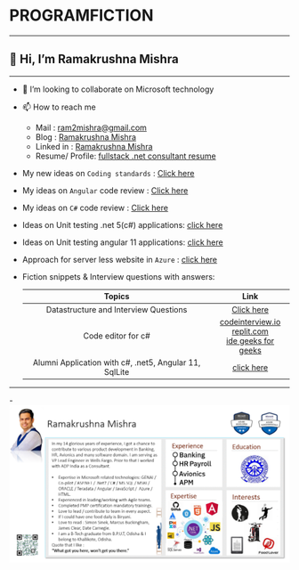# PROGRAMFICTION
***
👋 Hi, I’m Ramakrushna Mishra
---
---
- 💞️ I’m looking to collaborate on Microsoft technology
- 📫 How to reach me 
  - Mail : ram2mishra@gmail.com
  - Blog : [Ramakrushna Mishra](http://iamramakrushna.blogspot.com/)
  - Linked in : [Ramakrushna Mishra](https://www.linkedin.com/in/iamramakrushna/)
  - Resume/ Profile: [fullstack .net consultant resume](https://github.com/programfiction/programfiction/blob/master/10_netfullstack_Resume_Ramakrushna.docx)
- My new ideas on `Coding standards` : [Click here](https://github.com/programfiction/programfiction/blob/master/BriefCodeReview.md) 
- My ideas on `Angular` code review : [Click here](https://github.com/programfiction/programfiction/blob/master/AngCodeReview.md)
- My ideas on `C#` code review : [Click here](https://github.com/programfiction/programfiction/blob/master/CSharpCodeReview.md)
- Ideas on Unit testing .net 5(c#) applications: [click here](https://github.com/programfiction/programfiction/blob/master/UnitestCSharp.md)
- Ideas on Unit testing angular 11 applications: [click here](https://github.com/programfiction/programfiction/blob/master/UnitestAngular.md)
- Approach for server less website in `Azure` : [click here](https://github.com/programfiction/programfiction/blob/master/ServerLessApp.md)
- Fiction snippets & Interview questions with answers:

    | Topics | Link   |
    | :---:   | :-: | 
    | Datastructure and Interview Questions | [Click here](https://github.com/programfiction/FictionSnippets) |
    | Code editor for c# | [codeinterview.io](https://codeinterview.io/)<br /> [replit.com](https://replit.com/)  <br />[ide geeks for geeks](https://ide.geeksforgeeks.org/)|
    | Alumni Application with c#, .net5, Angular 11, SqlLite | [click here](https://github.com/programfiction/Alumni-App) |
---
-![1](https://github.com/programfiction/programfiction/blob/master/1.PNG)

